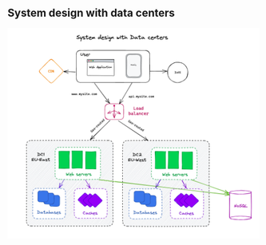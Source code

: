## System design with data centers

![System design with data centers](https://raw.githubusercontent.com/AndersDeath/holy-theory/main/images/15-system-design-with-data-centres.png)

